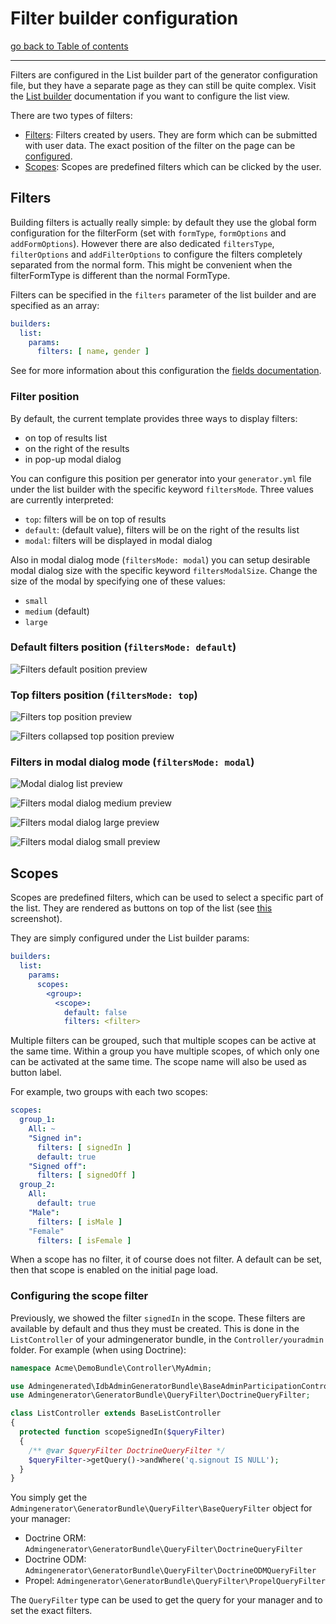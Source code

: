 # Filter builder configuration

[go back to Table of contents][back-to-index]

-----

Filters are configured in the List builder part of the generator configuration file, but they have a separate page as 
they can still be quite complex. Visit the [List builder][list-builder] documentation if you want to configure the list 
view.

There are two types of filters:
- [Filters](#filters): Filters created by users. They are form which can be submitted with user data. The exact position 
of the filter on the page can be [configured](#filter-position).
- [Scopes](#scopes): Scopes are predefined filters which can be clicked by the user.

## Filters

Building filters is actually really simple: by default they use the global form configuration for the filterForm 
(set with `formType`, `formOptions` and `addFormOptions`). However there are also dedicated `filtersType`, `filterOptions` 
and `addFilterOptions` to configure the filters completely separated from the normal form. This might be convenient when 
the filterFormType is different than the normal FormType.

Filters can be specified in the `filters` parameter of the list builder and are specified as an array:

```yaml
builders:
  list:
    params:
	  filters: [ name, gender ]
```

See for more information about this configuration the [fields documentation][field-doc].

### Filter position

By default, the current template provides three ways to display filters:

 * on top of results list
 * on the right of the results
 * in pop-up modal dialog

You can configure this position per generator into your `generator.yml` file under the list builder with the specific 
keyword `filtersMode`. Three values are currently interpreted:

 * `top`: filters will be on top of results
 * `default`: (default value), filters will be on the right of the results list
 * `modal`: filters will be displayed in modal dialog

Also in modal dialog mode (`filtersMode: modal`) you can setup desirable modal dialog size with the specific keyword 
`filtersModalSize`. Change the size of the modal by specifying one of these values:

 * `small`
 * `medium` (default)
 * `large`

### Default filters position (`filtersMode: default`)

![Filters default position preview](images/list-filters-default-position-preview.png)

### Top filters position (`filtersMode: top`)

![Filters top position preview](images/list-filters-top-position-preview.png)

![Filters collapsed top position preview](images/list-filters-collapsed-top-position-preview.png)

### Filters in modal dialog mode (`filtersMode: modal`)

![Modal dialog list preview](images/list-filters-modal-list-preview.png)

![Filters modal dialog medium preview](images/list-filters-modal-medium-preview.png)

![Filters modal dialog large preview](images/list-filters-modal-large-preview.png)

![Filters modal dialog small preview](images/list-filters-modal-small-preview.png)

## Scopes

Scopes are predefined filters, which can be used to select a specific part of the list. They are rendered as buttons on 
top of the list (see [this](../img/showcase/list-with-scopes.png) screenshot).

They are simply configured under the List builder params:

```yaml
builders:
  list:
    params:
	  scopes:
	    <group>:
		  <scope>:
		    default: false
			filters: <filter>
```

Multiple filters can be grouped, such that multiple scopes can be active at the same time. Within a group you have 
multiple scopes, of which only one can be activated at the same time. The scope name will also be used as button label.

For example, two groups with each two scopes:

```yaml
scopes:
  group_1:
    All: ~
    "Signed in":
      filters: [ signedIn ]
      default: true
    "Signed off":
      filters: [ signedOff ]
  group_2:
    All:
      default: true
    "Male":
      filters: [ isMale ]
	"Female"
      filters: [ isFemale ]
```

When a scope has no filter, it of course does not filter. A default can be set, then that scope is enabled on the initial 
page load.

### Configuring the scope filter

Previously, we showed the filter `signedIn` in the scope. These filters are available by default and thus they must be 
created. This is done in the `ListController` of your admingenerator bundle, in the `Controller/youradmin` folder. 
For example (when using Doctrine):

```php
namespace Acme\DemoBundle\Controller\MyAdmin;

use Admingenerated\IdbAdminGeneratorBundle\BaseAdminParticipationController\ListController as BaseListController;
use Admingenerator\GeneratorBundle\QueryFilter\DoctrineQueryFilter;

class ListController extends BaseListController
{
  protected function scopeSignedIn($queryFilter)
  {
    /** @var $queryFilter DoctrineQueryFilter */
    $queryFilter->getQuery()->andWhere('q.signout IS NULL');
  }
}
```

You simply get the `Admingenerator\GeneratorBundle\QueryFilter\BaseQueryFilter` object for your manager:

 - Doctrine ORM: `Admingenerator\GeneratorBundle\QueryFilter\DoctrineQueryFilter`
 - Doctrine ODM: `Admingenerator\GeneratorBundle\QueryFilter\DoctrineODMQueryFilter`
 - Propel: `Admingenerator\GeneratorBundle\QueryFilter\PropelQueryFilter`

The `QueryFilter` type can be used to get the query for your manager and to set the exact filters.

[back-to-index]: ../documentation.md
[list-builder]: builder-list.md
[field-doc]: fields.md